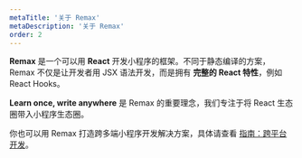 ```yaml
---
metaTitle: '关于 Remax'
metaDescription: '关于 Remax'
order: 2
---
```


**Remax** 是一个可以用 **React** 开发小程序的框架。不同于静态编译的方案，Remax 不仅是让开发者用 JSX 语法开发，而是拥有 **完整的 React 特性**，例如 React Hooks。

**Learn once, write anywhere** 是 Remax 的重要理念，我们专注于将 React 生态圈带入小程序生态圈。

你也可以用 Remax 打造跨多端小程序开发解决方案，具体请查看 [指南：跨平台开发](/指南/跨平台开发.md)。
